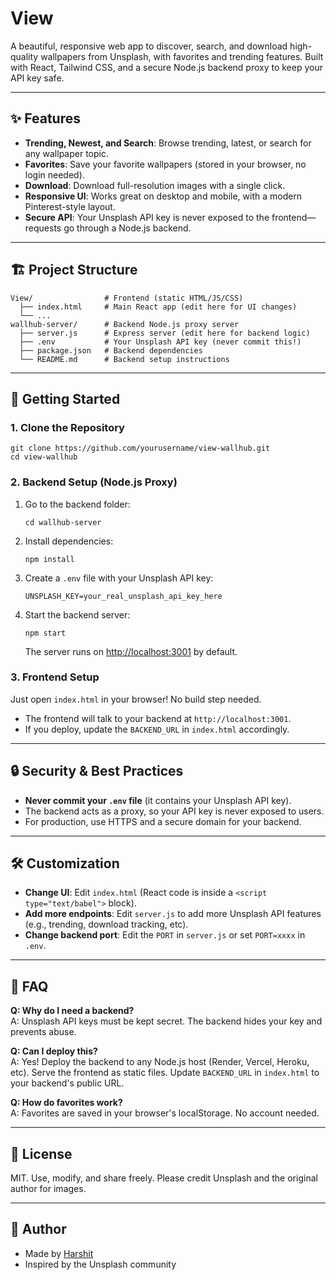 # View

A beautiful, responsive web app to discover, search, and download high-quality wallpapers from Unsplash, with favorites and trending features. Built with React, Tailwind CSS, and a secure Node.js backend proxy to keep your API key safe.

---

## ✨ Features

- **Trending, Newest, and Search**: Browse trending, latest, or search for any wallpaper topic.
- **Favorites**: Save your favorite wallpapers (stored in your browser, no login needed).
- **Download**: Download full-resolution images with a single click.
- **Responsive UI**: Works great on desktop and mobile, with a modern Pinterest-style layout.
- **Secure API**: Your Unsplash API key is never exposed to the frontend—requests go through a Node.js backend.

---

## 🏗️ Project Structure

```
View/                # Frontend (static HTML/JS/CSS)
  ├── index.html     # Main React app (edit here for UI changes)
  └── ...
wallhub-server/      # Backend Node.js proxy server
  ├── server.js      # Express server (edit here for backend logic)
  ├── .env           # Your Unsplash API key (never commit this!)
  ├── package.json   # Backend dependencies
  └── README.md      # Backend setup instructions
```

---

## 🚀 Getting Started

### 1. Clone the Repository

```
git clone https://github.com/yourusername/view-wallhub.git
cd view-wallhub
```

### 2. Backend Setup (Node.js Proxy)

1. Go to the backend folder:
   ```
   cd wallhub-server
   ```
2. Install dependencies:
   ```
   npm install
   ```
3. Create a `.env` file with your Unsplash API key:
   ```
   UNSPLASH_KEY=your_real_unsplash_api_key_here
   ```
4. Start the backend server:
   ```
   npm start
   ```
   The server runs on [http://localhost:3001](http://localhost:3001) by default.

### 3. Frontend Setup

Just open `index.html` in your browser! No build step needed.

- The frontend will talk to your backend at `http://localhost:3001`.
- If you deploy, update the `BACKEND_URL` in `index.html` accordingly.

---

## 🔒 Security & Best Practices

- **Never commit your `.env` file** (it contains your Unsplash API key).
- The backend acts as a proxy, so your API key is never exposed to users.
- For production, use HTTPS and a secure domain for your backend.

---

## 🛠️ Customization

- **Change UI**: Edit `index.html` (React code is inside a `<script type="text/babel">` block).
- **Add more endpoints**: Edit `server.js` to add more Unsplash API features (e.g., trending, download tracking, etc).
- **Change backend port**: Edit the `PORT` in `server.js` or set `PORT=xxxx` in `.env`.

---

## 🙋 FAQ

**Q: Why do I need a backend?**  
A: Unsplash API keys must be kept secret. The backend hides your key and prevents abuse.

**Q: Can I deploy this?**  
A: Yes! Deploy the backend to any Node.js host (Render, Vercel, Heroku, etc). Serve the frontend as static files. Update `BACKEND_URL` in `index.html` to your backend's public URL.

**Q: How do favorites work?**  
A: Favorites are saved in your browser's localStorage. No account needed.

---

## 📄 License

MIT. Use, modify, and share freely. Please credit Unsplash and the original author for images.

---

## 👤 Author

- Made by [Harshit](https://itsharshitgoat.github.io/Website/)
- Inspired by the Unsplash community
